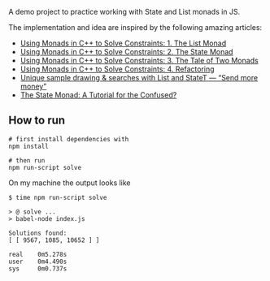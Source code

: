 A demo project to practice working with State and List monads in JS.

The implementation and idea are inspired by the following amazing articles:

* [Using Monads in C++ to Solve Constraints: 1. The List Monad](http://bartoszmilewski.com/2015/05/11/using-monads-in-c-to-solve-constraints-1-the-list-monad/)
* [Using Monads in C++ to Solve Constraints: 2. The State Monad](http://bartoszmilewski.com/2015/05/14/using-monads-in-c-to-solve-constraints-2-the-state-monad/)
* [Using Monads in C++ to Solve Constraints: 3. The Tale of Two Monads](http://bartoszmilewski.com/2015/05/18/using-monads-in-c-to-solve-constraints-3-the-tale-of-two-monads/)
* [Using Monads in C++ to Solve Constraints: 4. Refactoring](http://bartoszmilewski.com/2015/05/25/using-monads-in-c-to-solve-constraints-4-refactoring/)
* [Unique sample drawing & searches with List and StateT — “Send more money”](http://blog.jle.im/entry/unique-sample-drawing-searches-with-list-and-statet)
* [The State Monad: A Tutorial for the Confused?](http://brandon.si/code/the-state-monad-a-tutorial-for-the-confused/)

How to run
----------

    # first install dependencies with 
    npm install
    
    # then run
    npm run-script solve
    
On my machine the output looks like

    $ time npm run-script solve
    
    > @ solve ...
    > babel-node index.js
    
    Solutions found:
    [ [ 9567, 1085, 10652 ] ]
    
    real    0m5.278s
    user    0m4.490s
    sys     0m0.737s
